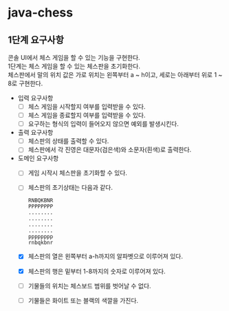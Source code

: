 # java-chess

## 1단계 요구사항

콘솔 UI에서 체스 게임을 할 수 있는 기능을 구현한다.  
1단계는 체스 게임을 할 수 있는 체스판을 초기화한다.  
체스판에서 말의 위치 값은 가로 위치는 왼쪽부터 a ~ h이고, 세로는 아래부터 위로 1 ~ 8로 구현한다.

- 입력 요구사항
    - [ ] 체스 게임을 시작할지 여부를 입력받을 수 있다.
    - [ ] 체스 게임을 종료할지 여부를 입력받을 수 있다.
    - [ ] 요구하는 형식의 입력이 들어오지 않으면 예외를 발생시킨다.
- 출력 요구사항
    - [ ] 체스판의 상태를 출력할 수 있다.
    - [ ] 체스판에서 각 진영은 대문자(검은색)와 소문자(흰색)로 출력한다.
- 도메인 요구사항
    - [ ] 게임 시작시 체스판을 초기화할 수 있다.
    - [ ] 체스판의 초기상태는 다음과 같다.
      ```
      RNBQKBNR
      PPPPPPPP
      ........
      ........
      ........
      ........
      pppppppp
      rnbqkbnr
      ```
    - [x] 체스판의 열은 왼쪽부터 a-h까지의 알파벳으로 이루어져 있다.
    - [x] 체스판의 행은 밑부터 1-8까지의 숫자로 이루어져 있다.
    - [ ] 기물들의 위치는 체스보드 범위를 벗어날 수 없다.
    - [ ] 기물들은 화이트 또는 블랙의 색깔을 가진다.

